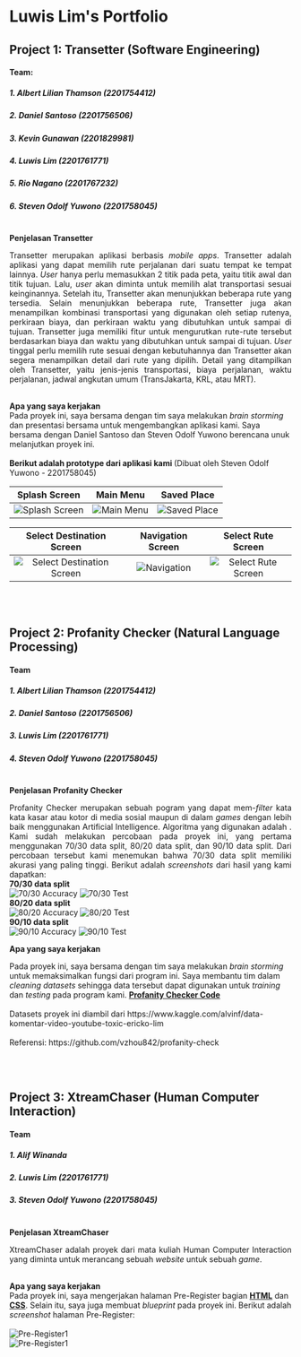 # Luwis Lim's Portfolio

## **Project 1: Transetter (Software Engineering)**
#### Team:
##### 1. Albert Lilian Thamson (2201754412)
##### 2. Daniel Santoso (2201756506)
##### 3. Kevin Gunawan (2201829981)
##### 4. Luwis Lim (2201761771)
##### 5. Rio Nagano (2201767232)
##### 6. Steven Odolf Yuwono (2201758045)


<br>
<b> Penjelasan Transetter </b>
<div> <p align="justify">
Transetter merupakan aplikasi berbasis <i>mobile apps</i>. Transetter adalah aplikasi yang dapat memilih rute perjalanan dari suatu tempat ke tempat lainnya. <i>User</i> hanya perlu memasukkan 2 titik pada peta, yaitu titik awal dan titik tujuan. Lalu, <i>user</i> akan diminta untuk memilih alat transportasi sesuai keinginannya. Setelah itu, Transetter akan menunjukkan beberapa rute yang tersedia. Selain menunjukkan beberapa rute, Transetter juga akan menampilkan kombinasi transportasi yang digunakan oleh setiap rutenya, perkiraan biaya, dan perkiraan waktu yang dibutuhkan untuk sampai di tujuan. Transetter juga memiliki fitur untuk mengurutkan rute-rute tersebut berdasarkan biaya dan waktu yang dibutuhkan untuk sampai di tujuan. <i>User</i> tinggal perlu memilih rute sesuai dengan kebutuhannya dan Transetter akan segera menampilkan detail dari rute yang  dipilih. Detail yang ditampilkan oleh Transetter, yaitu jenis-jenis transportasi, biaya perjalanan, waktu perjalanan, jadwal angkutan umum (TransJakarta, KRL, atau MRT).
</p></div>

<br>
<b> Apa yang saya kerjakan </b>
<div>
Pada proyek ini, saya bersama dengan tim saya melakukan <i>brain storming</i> dan presentasi bersama untuk mengembangkan aplikasi kami. Saya bersama dengan Daniel Santoso dan Steven Odolf Yuwono berencana unuk melanjutkan proyek ini.
</div>

<br>
<b> Berikut adalah prototype dari aplikasi kami </b> (Dibuat oleh Steven Odolf Yuwono - 2201758045)


| Splash Screen |  Main Menu | Saved Place | 
|:-------------------------:|:-------------------------:|:-------------------------:|
|<img src="https://github.com/luwislim/Portfolio/blob/master/images/splash.jpg?raw=true" alt="Splash Screen">  |  <img src="https://github.com/luwislim/Portfolio/blob/master/images/menu.jpg?raw=true" alt="Main Menu"> | <img src="https://github.com/luwislim/Portfolio/blob/master/images/saved.jpg?raw=true" alt="Saved Place"> |

| Select Destination Screen |  Navigation Screen | Select Rute Screen  | 
|:-------------------------:|:-------------------------:|:-------------------------:|
|<img src="https://github.com/luwislim/Portfolio/blob/master/images/dest.jpg?raw=true" alt="Select Destination Screen">  |  <img src="https://github.com/luwislim/Portfolio/blob/master/images/navi.jpg?raw=true" alt="Navigation"> | <img src="https://github.com/luwislim/Portfolio/blob/master/images/select.jpg?raw=true" alt="Select Rute Screen"> |

<br><br>
## Project 2: Profanity Checker (Natural Language Processing)
#### Team
##### 1. Albert Lilian Thamson (2201754412)
##### 2. Daniel Santoso (2201756506)
##### 3. Luwis Lim (2201761771)
##### 4. Steven Odolf Yuwono (2201758045)

<br>
<b> Penjelasan Profanity Checker </b>
<div> <p align="justify">
Profanity Checker merupakan sebuah pogram yang dapat mem-<i>filter</i> kata kata kasar atau kotor di media sosial maupun di dalam <i>games</i> dengan lebih baik menggunakan Artificial Intelligence. Algoritma yang digunakan adalah . Kami sudah melakukan percobaan pada proyek ini, yang pertama menggunakan 70/30 data split, 80/20 data split, dan 90/10 data split. Dari percobaan tersebut kami menemukan bahwa 70/30 data split memiliki akurasi yang paling tinggi. Berikut adalah <i>screenshots</i> dari hasil yang kami dapatkan:
  
<br>
<b>70/30 data split</b><br>
<img src="https://github.com/luwislim/Portfolio/blob/master/ProfanityChecker/data(split70+stopwords)/acc(70).png?raw=true" alt="70/30 Accuracy">
<img src="https://github.com/luwislim/Portfolio/blob/master/ProfanityChecker/data(split70+stopwords)/percobaan(70).png?raw=true" alt="70/30 Test">
<br>
<b>80/20 data split</b><br>
<img src="https://github.com/luwislim/Portfolio/blob/master/ProfanityChecker/data(split80+stopwords)/acc(80).png?raw=true" alt="80/20 Accuracy">
<img src="https://github.com/luwislim/Portfolio/blob/master/ProfanityChecker/data(split80+stopwords)/percobaan(80).png?raw=true" alt="80/20 Test">
<br>
<b>90/10 data split</b><br>
<img src="https://github.com/luwislim/Portfolio/blob/master/ProfanityChecker/data(split90+stopwords)/acc(90).png?raw=true" alt="90/10 Accuracy">
<img src="https://github.com/luwislim/Portfolio/blob/master/ProfanityChecker/data(split90+stopwords)/percobaan(90).png?raw=true" alt="90/10 Test">
</p></div>

<b> Apa yang saya kerjakan </b>
<div>
Pada proyek ini, saya bersama dengan tim saya melakukan <i>brain storming</i> untuk memaksimalkan fungsi dari program ini. Saya membantu tim dalam <i>cleaning datasets</i> sehingga data tersebut dapat digunakan untuk <i>training</i> dan <i>testing</i> pada program kami. <a href="https://github.com/luwislim/Portfolio/blob/master/ProfanityChecker/master.ipynb"><b>Profanity Checker Code</b></a>
<br><br>
Datasets proyek ini diambil dari https://www.kaggle.com/alvinf/data-komentar-video-youtube-toxic-ericko-lim
<br><br>
Referensi: https://github.com/vzhou842/profanity-check
</div>

<br><br>
## Project 3: XtreamChaser (Human Computer Interaction)
#### Team
##### 1. Alif Winanda
##### 2. Luwis Lim (2201761771)
##### 3. Steven Odolf Yuwono (2201758045)

<br>
<b> Penjelasan XtreamChaser </b>
<div> <p align="justify">
XtreamChaser adalah proyek dari mata kuliah Human Computer Interaction yang diminta untuk merancang sebuah <i>website</i> untuk sebuah <i>game</i>.
</p></div>

<br>
<b> Apa yang saya kerjakan </b>
<div>
Pada proyek ini, saya mengerjakan halaman Pre-Register bagian <a href="https://github.com/luwislim/Portfolio/blob/master/XtreamChaser/preregister.html"><b>HTML</b></a> dan <a href="https://github.com/luwislim/Portfolio/blob/master/XtreamChaser/css/register-style.css"><b>CSS</b></a>. Selain itu, saya juga membuat <i>blueprint</i> pada proyek ini. Berikut adalah <i>screenshot</i> halaman Pre-Register:
<br><br>
<img src="https://github.com/luwislim/Portfolio/blob/master/XtreamChaser/preregister.PNG?raw=true" alt="Pre-Register1">
<br>
<img src="https://github.com/luwislim/Portfolio/blob/master/XtreamChaser/preregister2.PNG?raw=true" alt="Pre-Register1">
</div>
